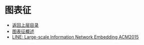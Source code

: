 # 图表征

* [返回上层目录](../advanced-knowledge.md)
* [图表征概述](graph-embedding-introduction/graph-embedding-introduction.md)
* [LINE: Large-scale Information Network Embedding ACM2015](line/LINE-Large-scale-Information-Network-Embedding.md)


